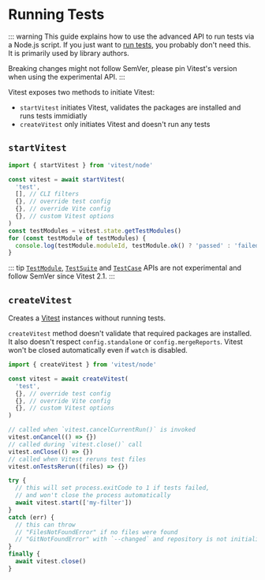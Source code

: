 # Running Tests

::: warning
This guide explains how to use the advanced API to run tests via a Node.js script. If you just want to [run tests](/guide/), you probably don't need this. It is primarily used by library authors.

Breaking changes might not follow SemVer, please pin Vitest's version when using the experimental API.
:::

Vitest exposes two methods to initiate Vitest:

- `startVitest` initiates Vitest, validates the packages are installed and runs tests immidiatly
- `createVitest` only initiates Vitest and doesn't run any tests

## `startVitest`

```ts
import { startVitest } from 'vitest/node'

const vitest = await startVitest(
  'test',
  [], // CLI filters
  {}, // override test config
  {}, // override Vite config
  {}, // custom Vitest options
)
const testModules = vitest.state.getTestModules()
for (const testModule of testModules) {
  console.log(testModule.moduleId, testModule.ok() ? 'passed' : 'failed')
}
```

::: tip
[`TestModule`](/advanced/api/test-module), [`TestSuite`](/advanced/api/test-suite) and [`TestCase`](/advanced/api/test-case) APIs are not experimental and follow SemVer since Vitest 2.1.
:::

## `createVitest`

Creates a [Vitest](/advanced/api/vitest) instances without running tests.

`createVitest` method doesn't validate that required packages are installed. It also doesn't respect `config.standalone` or `config.mergeReports`. Vitest won't be closed automatically even if `watch` is disabled.

```ts
import { createVitest } from 'vitest/node'

const vitest = await createVitest(
  'test',
  {}, // override test config
  {}, // override Vite config
  {}, // custom Vitest options
)

// called when `vitest.cancelCurrentRun()` is invoked
vitest.onCancel(() => {})
// called during `vitest.close()` call
vitest.onClose(() => {})
// called when Vitest reruns test files
vitest.onTestsRerun((files) => {})

try {
  // this will set process.exitCode to 1 if tests failed,
  // and won't close the process automatically
  await vitest.start(['my-filter'])
}
catch (err) {
  // this can throw
  // "FilesNotFoundError" if no files were found
  // "GitNotFoundError" with `--changed` and repository is not initialized
}
finally {
  await vitest.close()
}
```
